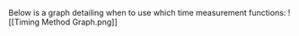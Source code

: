 Below is a graph detailing when to use which time measurement functions:
![[Timing Method Graph.png]]